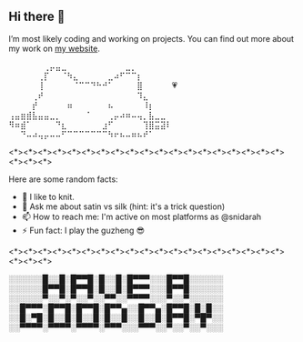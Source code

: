 ## Hi there 👋 

I’m most likely coding and working on projects. You can find out more about my work on [my website](sarahdi.com).

⠀⠀⠀⠀⠀⠀⢀⡤⣤⣀⠀⠀⠀⠀⠀⠀⠀⠀⠀⠀⣀⡀⠀⠀⠀⠀⠀⠀
⠀⠀⠀⠀⠀⢀⡏⠀⠀⠈⠳⣄⠀⠀⠀⠀⠀⣀⠴⠋⠉⠉⡆⠀⠀⠀⠀⠀
⠀⠀⠀⠀⠀⢸⠀⠀⠀⠀⠀⠈⠉⠉⠙⠓⠚⠁⠀⠀⠀⠀⣿⠀⠀⠀⠀⠀💗
⠀⠀⠀⠀⢀⠞⠀⠀⠀⠀⠀⠀⠀⠀⠀⠀⠀⠀⠀⠀⠀⠀⠹⣄⠀⠀⠀⠀
⠀⠀⠀⠀⡞⠀⠀⠀⠀⠀⠶⠀⠀⠀⠀⠀⠀⠦⠀⠀⠀⠀⠀⠸⡆⠀⠀⠀
⢠⣤⣶⣾⣧⣤⣤⣀⡀⠀⠀⠀⠀⠈⠀⠀⠀⢀⡤⠴⠶⠤⢤⡀⣧⣀⣀⠀
⠻⠶⣾⠁⠀⠀⠀⠀⠙⣆⠀⠀⠀⠀⠀⠀⣰⠋⠀⠀⠀⠀⠀⢹⣿⣭⣽⠇
⠀⠀⠙⠤⠴⢤⡤⠤⠤⠋⠉⠉⠉⠉⠉⠉⠉⠳⠖⠦⠤⠶⠦⠞⠁⠀⠀
 
<\*><\*><\*><\*><\*><\*><\*><\*><\*><\*><\*><\*><\*><\*><\*><\*><\*><\*><\*><\*><\*><\*>

Here are some random facts:
- 🌱 I like to knit.
- 💬 Ask me about satin vs silk (hint: it's a trick question)
- 📫 How to reach me: I'm active on most platforms as @snidarah
- ⚡ Fun fact: I play the guzheng 😎

<\*><\*><\*><\*><\*><\*><\*><\*><\*><\*><\*><\*><\*><\*><\*><\*><\*><\*><\*><\*><\*><\*>

░░░░░░█░░█░█▀▀█░█░░█░█▀▀▀░░░█▀▀█░░░░░░
░░░░░░█▀▀█░█▀▀█░█░░█░█▀▀▀░░░█▀▀█░░░░░░
░░░░░░▀░░▀░▀░░▀░░▀▀░░▀▀▀▀░░░▀░░▀░░░░░░
░░█▀▀▀░█▀▀█░█▀▀█░█▀▀▄░░█▀▀▄░█▀▀█░█░█░░
░░█░▀█░█░░█░█░░█░█░░█░░█░░█░█▀▀█░▀█▀░░
░░▀▀▀▀░▀▀▀▀░▀▀▀▀░▀▀▀░░░▀▀▀░░▀░░▀░░▀░░░
